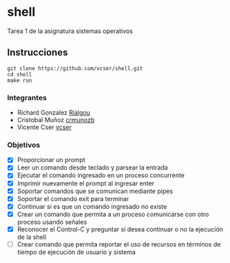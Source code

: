 # shell
Tarea 1 de la asignatura sistemas operativos

## Instrucciones
```
git clone https://github.com/vcser/shell.git
cd shell
make run
```

### Integrantes
- Richard Gonzalez [Rialgou](https://github.com/Rialgou)
- Cristobal Muñoz [crmunozb](https://github.com/crmunozb)
- Vicente Cser [vcser](https://github.com/vcser)

### Objetivos
- [X] Proporcionar un prompt
- [X] Leer un comando desde teclado y parsear la entrada
- [X] Ejecutar el comando ingresado en un proceso concurrente
- [X] Imprimir nuevamente el prompt al ingresar enter
- [X] Soportar comandos que se comunican mediante pipes
- [X] Soportar el comando exit para terminar
- [X] Continuar si es que un comando ingresado no existe
- [X] Crear un comando que permita a un proceso comunicarse con otro proceso usando señales
- [X] Reconocer el Control-C y preguntar si desea continuar o no la ejecución de la shell
- [ ] Crear comando que permita reportar el uso de recursos en términos de tiempo de ejecución de usuario y sistema
